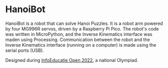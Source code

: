 # HanoiBot
HanoiBot is a robot that can solve Hanoi Puzzles. It is a robot arm powered by four MG996R servos, driven by a Raspberry Pi Pico.
The robot's code was written in MicroPython, and the Inverse Kinematics interface was maden using Processing. Communication between the robot and the Inverse Kinematics interface (running on a computer) is made using the serial ports (USB).

Designed during [InfoEducatie Open 2022](https://infoeducatie.ro), a national Olympiad.
